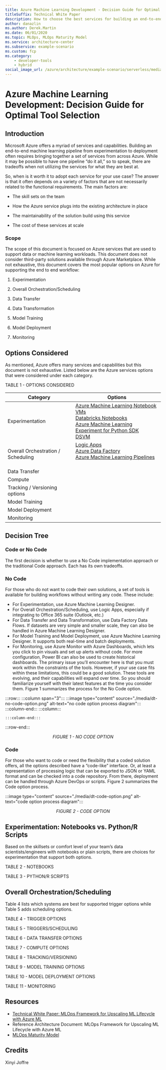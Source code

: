 ```yaml
---
title: Azure Machine Learning Development - Decision Guide for Optimal Tool Selection
titleSuffix: Technical White Paper
description: How to choose the best services for building an end-to-end machine learning pipeline from experimentation to deployment.
author: danazlin
ms.author: Derek.Martin
ms.date: 06/01/2020
ms.topic: MLOps, MLOps Maturity Model
ms.service: architecture-center
ms.subservice: example-scenario
ms.custom: fcp
ms.category:
    - developer-tools
    - hybrid
social_image_url: /azure/architecture/example-scenario/serverless/media/mlops.png
---
```


# Azure Machine Learning Development: Decision Guide for Optimal Tool Selection

## Introduction

Microsoft Azure offers a myriad of services and capabilities. Building an end-to-end machine learning pipeline from experimentation to deployment often requires bringing together a set of services from across Azure. While it may be possible to have one pipeline “do it all,” so to speak, there are tradeoffs when not utilizing the services for what they are best at.

So, when is it worth it to adopt each service for your use case? The answer is that it often depends on a variety of factors that are not necessarily related to the functional requirements. The main factors are:

* The skill sets on the team

* How the Azure service plugs into the existing architecture in place

* The maintainability of the solution build using this service

* The cost of these services at scale

### Scope

The scope of this document is focused on Azure services that are used to support data or machine learning workloads. This document does not consider third-party solutions available through Azure Marketplace. While not exhaustive, this document covers the most popular options on Azure for supporting the end to end workflow:

1. Experimentation

1. Overall Orchestration/Scheduling

1. Data Transfer

1. Data Transformation

1. Model Training

1. Model Deployment

1. Monitoring

## Options Considered

As mentioned, Azure offers many services and capabilities but this document is not exhaustive. Listed below are the Azure services options that were considered under each category.

TABLE 1 - OPTIONS CONSIDERED

| Category | Options |
| -------- | ------- |
| Experimentation | [Azure Machine Learning Notebook VMs](https://azure.microsoft.com/blog/three-things-to-know-about-azure-machine-learning-notebook-vm/)<br>[Databricks Notebooks](https://docs.databricks.com/notebooks/index.html)<br>[Azure Machine Learning Experiment for Python SDK](/python/api/overview/azure/ml/)<br>[DSVM](/azure/machine-learning/data-science-virtual-machine/) |
| Overall Orchestration / Scheduling | [Logic Apps]()<br>[Azure Data Factory]()<br>[Azure Machine Learning Pipelines]()<br>[]()<br> |
| Data Transfer |  |
| Compute |  |
| Tracking / Versioning options |  |
| Model Training |  |
| Model Deployment |  |
| Monitoring |  |

## Decision Tree

### Code or No Code

The first decision is whether to use a No Code implementation approach or the traditional Code approach. Each has its own tradeoffs.

### No Code

For those who do not want to code their own solutions, a set of tools is available for building workflows without writing any code. These include:
* For Experimentation, use Azure Machine Learning Designer. 
* For Overall Orchestration/Scheduling, use Logic Apps, especially if integrating to Office 365 suite (Outlook, etc.)
* For Data Transfer and Data Transformation, use Data Factory Data Flows. If datasets are very simple and smaller scale, they can also be handled in Azure Machine Learning Designer.
* For Model Training and Model Deployment, use Azure Machine Learning Designer. It supports both real-time and batch deployments.
* For Monitoring, use Azure Monitor with Azure Dashboards, which lets you click to pin visuals and set up alerts without code. For more configuration, Power BI can also be used to create historical dashboards.
The primary issue you’ll encounter here is that you must work within the constraints of the tools. However, if your use case fits within these limitations, this could be a good solution.
These tools are evolving, and their capabilities will expand over time. So you should familiarize yourself with their latest features at the time you consider them. Figure 1 summarizes the process for the No Code option.

:::row:::
    :::column span="3":::
        :::image type="content" source="./media/dt-no-code-option.png" alt-text="no code option process diagram":::
    :::column-end:::
    :::column:::
        
    :::column-end:::
:::row-end:::



<p style="text-align:center;font-style:italic;" tag="caption">FIGURE 1 - NO CODE OPTION</p>

### Code

For those who want to code or need the flexibility that a coded solution offers, all the options described have a “code-like” interface. Or, at least a representation of processing logic that can be exported to JSON or YAML format and can be checked into a code repository. From there, deployment can be handled through Azure DevOps or scripts. Figure 2 summarizes the Code option process.

:::image type="content" source="./media/dt-code-option.png" alt-text="code option process diagram":::

<p style="text-align:center;font-style:italic;" tag="caption">FIGURE 2 - CODE OPTION</p>

## Experimentation: Notebooks vs. Python/R Scripts

Based on the skillsets or comfort level of your team’s data scientists/engineers with notebooks or plain scripts, there are choices for experimentation that support both options.

TABLE 2 - NOTEBOOKS



TABLE 3 - PYTHON/R SCRIPTS

## Overall Orchestration/Scheduling

Table 4 lists which systems are best for supported trigger options while Table 5 adds scheduling options.

TABLE 4 - TRIGGER OPTIONS



TABLE 5 - TRIGGERS/SCHEDULING



TABLE 6 - DATA TRANSFER OPTIONS



TABLE 7 - COMPUTE OPTIONS



TABLE 8 - TRACKING/VERSIONING


TABLE 9 - MODEL TRAINING OPTIONS



TABLE 10 - MODEL DEPLOYMENT OPTIONS



TABLE 11 - MONITORING



## Resources

* [Technical White Paper: MLOps Framework for Upscaling ML Lifecycle with Azure ML](./mlops-white-paper.md)
* Reference Architecture Document: MLOps Framework for Upscaling ML Lifecycle with Azure ML
* [MLOps Maturity Model](./mlops-maturity-model.md)

## Credits

Xinyi Joffre  

